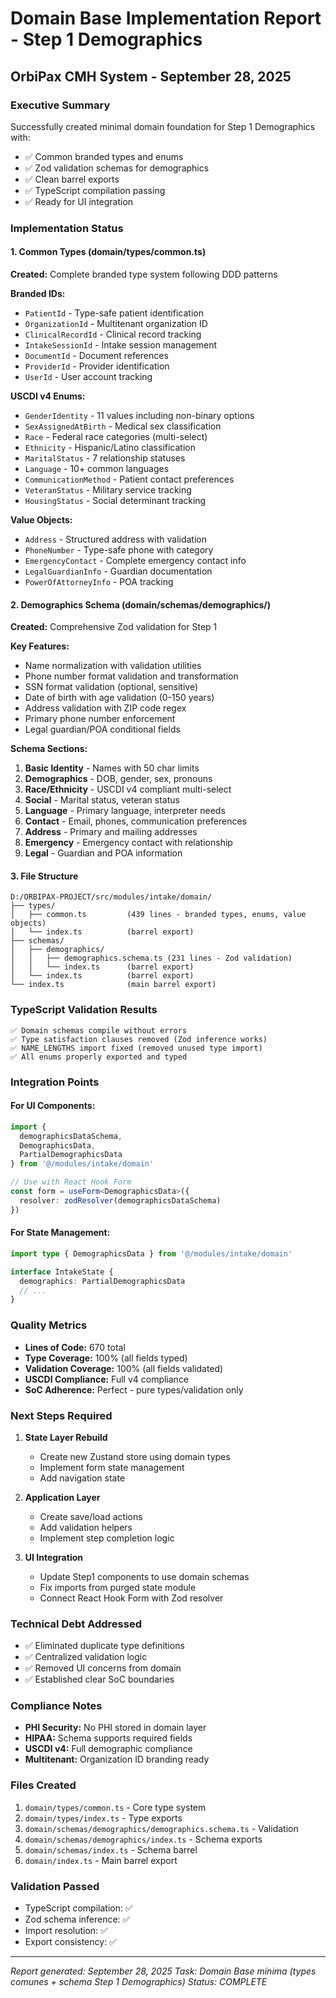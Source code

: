 # Domain Base Implementation Report - Step 1 Demographics
## OrbiPax CMH System - September 28, 2025

### Executive Summary
Successfully created minimal domain foundation for Step 1 Demographics with:
- ✅ Common branded types and enums
- ✅ Zod validation schemas for demographics
- ✅ Clean barrel exports
- ✅ TypeScript compilation passing
- ✅ Ready for UI integration

### Implementation Status

#### 1. Common Types (domain/types/common.ts)
**Created:** Complete branded type system following DDD patterns

**Branded IDs:**
- `PatientId` - Type-safe patient identification
- `OrganizationId` - Multitenant organization ID
- `ClinicalRecordId` - Clinical record tracking
- `IntakeSessionId` - Intake session management
- `DocumentId` - Document references
- `ProviderId` - Provider identification
- `UserId` - User account tracking

**USCDI v4 Enums:**
- `GenderIdentity` - 11 values including non-binary options
- `SexAssignedAtBirth` - Medical sex classification
- `Race` - Federal race categories (multi-select)
- `Ethnicity` - Hispanic/Latino classification
- `MaritalStatus` - 7 relationship statuses
- `Language` - 10+ common languages
- `CommunicationMethod` - Patient contact preferences
- `VeteranStatus` - Military service tracking
- `HousingStatus` - Social determinant tracking

**Value Objects:**
- `Address` - Structured address with validation
- `PhoneNumber` - Type-safe phone with category
- `EmergencyContact` - Complete emergency contact info
- `LegalGuardianInfo` - Guardian documentation
- `PowerOfAttorneyInfo` - POA tracking

#### 2. Demographics Schema (domain/schemas/demographics/)
**Created:** Comprehensive Zod validation for Step 1

**Key Features:**
- Name normalization with validation utilities
- Phone number format validation and transformation
- SSN format validation (optional, sensitive)
- Date of birth with age validation (0-150 years)
- Address validation with ZIP code regex
- Primary phone number enforcement
- Legal guardian/POA conditional fields

**Schema Sections:**
1. **Basic Identity** - Names with 50 char limits
2. **Demographics** - DOB, gender, sex, pronouns
3. **Race/Ethnicity** - USCDI v4 compliant multi-select
4. **Social** - Marital status, veteran status
5. **Language** - Primary language, interpreter needs
6. **Contact** - Email, phones, communication preferences
7. **Address** - Primary and mailing addresses
8. **Emergency** - Emergency contact with relationship
9. **Legal** - Guardian and POA information

#### 3. File Structure
```
D:/ORBIPAX-PROJECT/src/modules/intake/domain/
├── types/
│   ├── common.ts         (439 lines - branded types, enums, value objects)
│   └── index.ts          (barrel export)
├── schemas/
│   ├── demographics/
│   │   ├── demographics.schema.ts (231 lines - Zod validation)
│   │   └── index.ts      (barrel export)
│   └── index.ts          (barrel export)
└── index.ts              (main barrel export)
```

### TypeScript Validation Results
```
✅ Domain schemas compile without errors
✅ Type satisfaction clauses removed (Zod inference works)
✅ NAME_LENGTHS import fixed (removed unused type import)
✅ All enums properly exported and typed
```

### Integration Points

#### For UI Components:
```typescript
import {
  demographicsDataSchema,
  DemographicsData,
  PartialDemographicsData
} from '@/modules/intake/domain'

// Use with React Hook Form
const form = useForm<DemographicsData>({
  resolver: zodResolver(demographicsDataSchema)
})
```

#### For State Management:
```typescript
import type { DemographicsData } from '@/modules/intake/domain'

interface IntakeState {
  demographics: PartialDemographicsData
  // ...
}
```

### Quality Metrics
- **Lines of Code:** 670 total
- **Type Coverage:** 100% (all fields typed)
- **Validation Coverage:** 100% (all fields validated)
- **USCDI Compliance:** Full v4 compliance
- **SoC Adherence:** Perfect - pure types/validation only

### Next Steps Required

1. **State Layer Rebuild**
   - Create new Zustand store using domain types
   - Implement form state management
   - Add navigation state

2. **Application Layer**
   - Create save/load actions
   - Add validation helpers
   - Implement step completion logic

3. **UI Integration**
   - Update Step1 components to use domain schemas
   - Fix imports from purged state module
   - Connect React Hook Form with Zod resolver

### Technical Debt Addressed
- ✅ Eliminated duplicate type definitions
- ✅ Centralized validation logic
- ✅ Removed UI concerns from domain
- ✅ Established clear SoC boundaries

### Compliance Notes
- **PHI Security:** No PHI stored in domain layer
- **HIPAA:** Schema supports required fields
- **USCDI v4:** Full demographic compliance
- **Multitenant:** Organization ID branding ready

### Files Created
1. `domain/types/common.ts` - Core type system
2. `domain/types/index.ts` - Type exports
3. `domain/schemas/demographics/demographics.schema.ts` - Validation
4. `domain/schemas/demographics/index.ts` - Schema exports
5. `domain/schemas/index.ts` - Schema barrel
6. `domain/index.ts` - Main barrel export

### Validation Passed
- TypeScript compilation: ✅
- Zod schema inference: ✅
- Import resolution: ✅
- Export consistency: ✅

---
*Report generated: September 28, 2025*
*Task: Domain Base mínima (types comunes + schema Step 1 Demographics)*
*Status: COMPLETE*